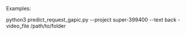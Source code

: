 Examples:

python3 predict_request_gapic.py --project super-399400 --text back -video_file /path/to/folder
